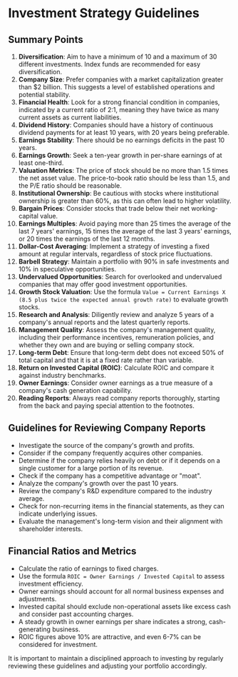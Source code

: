
# Investment Strategy Guidelines

## Summary Points
1. **Diversification**: Aim to have a minimum of 10 and a maximum of 30 different investments. Index funds are recommended for easy diversification.
2. **Company Size**: Prefer companies with a market capitalization greater than $2 billion. This suggests a level of established operations and potential stability.
3. **Financial Health**: Look for a strong financial condition in companies, indicated by a current ratio of 2:1, meaning they have twice as many current assets as current liabilities.
4. **Dividend History**: Companies should have a history of continuous dividend payments for at least 10 years, with 20 years being preferable.
5. **Earnings Stability**: There should be no earnings deficits in the past 10 years.
6. **Earnings Growth**: Seek a ten-year growth in per-share earnings of at least one-third.
7. **Valuation Metrics**: The price of stock should be no more than 1.5 times the net asset value. The price-to-book ratio should be less than 1.5, and the P/E ratio should be reasonable.
8. **Institutional Ownership**: Be cautious with stocks where institutional ownership is greater than 60%, as this can often lead to higher volatility.
9. **Bargain Prices**: Consider stocks that trade below their net working-capital value.
10. **Earnings Multiples**: Avoid paying more than 25 times the average of the last 7 years' earnings, 15 times the average of the last 3 years' earnings, or 20 times the earnings of the last 12 months.
11. **Dollar-Cost Averaging**: Implement a strategy of investing a fixed amount at regular intervals, regardless of stock price fluctuations.
12. **Barbell Strategy**: Maintain a portfolio with 90% in safe investments and 10% in speculative opportunities.
13. **Undervalued Opportunities**: Search for overlooked and undervalued companies that may offer good investment opportunities.
14. **Growth Stock Valuation**: Use the formula `Value = Current Earnings X (8.5 plus twice the expected annual growth rate)` to evaluate growth stocks.
15. **Research and Analysis**: Diligently review and analyze 5 years of a company's annual reports and the latest quarterly reports.
16. **Management Quality**: Assess the company's management quality, including their performance incentives, remuneration policies, and whether they own and are buying or selling company stock.
17. **Long-term Debt**: Ensure that long-term debt does not exceed 50% of total capital and that it is at a fixed rate rather than variable.
18. **Return on Invested Capital (ROIC)**: Calculate ROIC and compare it against industry benchmarks.
19. **Owner Earnings**: Consider owner earnings as a true measure of a company's cash generation capability.
20. **Reading Reports**: Always read company reports thoroughly, starting from the back and paying special attention to the footnotes.

## Guidelines for Reviewing Company Reports
- Investigate the source of the company's growth and profits.
- Consider if the company frequently acquires other companies.
- Determine if the company relies heavily on debt or if it depends on a single customer for a large portion of its revenue.
- Check if the company has a competitive advantage or "moat".
- Analyze the company's growth over the past 10 years.
- Review the company's R&D expenditure compared to the industry average.
- Check for non-recurring items in the financial statements, as they can indicate underlying issues.
- Evaluate the management's long-term vision and their alignment with shareholder interests.

## Financial Ratios and Metrics
- Calculate the ratio of earnings to fixed charges.
- Use the formula `ROIC = Owner Earnings / Invested Capital` to assess investment efficiency.
- Owner earnings should account for all normal business expenses and adjustments.
- Invested capital should exclude non-operational assets like excess cash and consider past accounting charges.
- A steady growth in owner earnings per share indicates a strong, cash-generating business.
- ROIC figures above 10% are attractive, and even 6-7% can be considered for investment.

It is important to maintain a disciplined approach to investing by regularly reviewing these guidelines and adjusting your portfolio accordingly.
